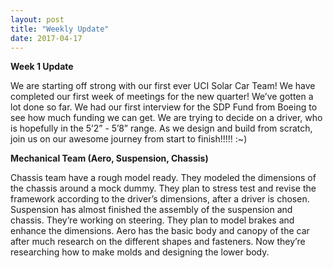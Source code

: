 ```yaml
---
layout: post
title: "Weekly Update"
date: 2017-04-17
---
```



<b>Week 1 Update</b>

We are starting off strong with our first ever UCI Solar Car Team! We have completed our first week of meetings for the new quarter! We’ve gotten a lot done so far. We had our first interview for the SDP Fund from Boeing to see how much funding we can get. We are trying to decide on a driver, who is hopefully in the 5’2” - 5’8” range. As we design and build from scratch, join us on our awesome journey from start to finish!!!!! :~)


<b>Mechanical Team (Aero, Suspension, Chassis)</b>

Chassis team have a rough model ready. They modeled the dimensions of the chassis around a mock dummy. They plan to stress test and revise the framework according to the driver’s dimensions, after a driver is chosen.
Suspension has almost finished the assembly of the suspension and chassis. They’re working on steering. They plan to model brakes and enhance the dimensions. 
Aero has the basic body and canopy of the car after much research on the different shapes and fasteners. Now they’re researching how to make molds and designing the lower body.
